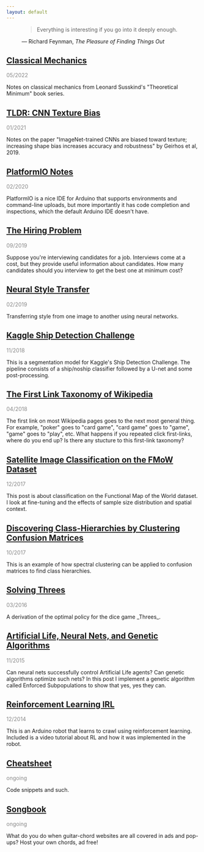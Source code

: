 ```yaml
---
layout: default
---
```


<link rel="stylesheet" type="text/css" media="all" href="quote.css" />

<figure class="quote">
  <blockquote>Everything is interesting if you go into it deeply enough.</blockquote>
  <figcaption>
    &mdash; Richard Feynman, <cite>The Pleasure of Finding Things Out</cite>
  </figcaption>
</figure>

## [Classical Mechanics](classical-mechanics.html)

<p style="opacity:0.5">05/2022</p>
Notes on classical mechanics from Leonard Susskind's "Theoretical Minimum" book series.

## [TLDR: CNN Texture Bias](cnn-texture-bias.html)

<p style="opacity:0.5">01/2021</p>
Notes on the paper "ImageNet-trained CNNs are biased toward texture; increasing shape bias increases accuracy and robustness" by Geirhos et al, 2019.


## [PlatformIO Notes](platformio-notes.html)

<p style="opacity:0.5">02/2020</p>
PlatformIO is a nice IDE for Arduino that supports environments and command-line uploads, but more importantly it has code completion and inspections, which the default Arduino IDE doesn't have.

## [The Hiring Problem](hiring-problem.html)

<p style="opacity:0.5">09/2019</p>
Suppose you're interviewing candidates for a job. Interviews come at a cost, but they provide useful information about candidates. How many candidates should you interview to get the best one at minimum cost?

## [Neural Style Transfer](neural-style-transfer.html)

<p style="opacity:0.5">02/2019</p>
Transferring style from one image to another using neural networks.

## [Kaggle Ship Detection Challenge](airbus.html)

<p style="opacity:0.5">11/2018</p>
This is a segmentation model for Kaggle's Ship Detection Challenge.  The pipeline consists of a ship/noship classifier followed by a U-net and some post-processing.

## [The First Link Taxonomy of Wikipedia](wikilinks.html)

<p style="opacity:0.5">04/2018</p>
The first link on most Wikipedia pages goes to the next most general thing. For example, "poker" goes to "card game", "card game" goes to "game", "game" goes to "play", etc.  What happens if you repeated click first-links, where do you end up? Is there any stucture to this first-link taxonomy?

## [Satellite Image Classification on the FMoW Dataset](fmow.html)

<p style="opacity:0.5">12/2017</p>
This post is about classification on the Functional Map of the World dataset. I look at fine-tuning and the effects of sample size distribution and spatial context.

## [Discovering Class-Hierarchies by Clustering Confusion Matrices](cm-clustering.html)

<p style="opacity:0.5">10/2017</p>
This is an example of how spectral clustering can be applied to confusion matrices to find class hierarchies.

## [Solving Threes](bellman.md)

<p style="opacity:0.5">03/2016</p>
A derivation of the optimal policy for the dice game _Threes_.

## [Artificial Life, Neural Nets, and Genetic Algorithms](neuroev.html)

<p style="opacity:0.5">11/2015</p>
Can neural nets successfully control Artificial Life agents?  Can genetic algorithms optimize such nets?  In this post I implement a genetic algorithm called Enforced Subpopulations to show that yes, yes they can.

## [Reinforcement Learning IRL](rl.html)

<p style="opacity:0.5">12/2014</p>
This is an Arduino robot that learns to crawl using reinforcement learning.  Included is a video tutorial about RL and how it was implemented in the robot.

## [Cheatsheet](cheatsheet.html)

<p style="opacity:0.5">ongoing</p>
Code snippets and such.

## [Songbook](songbook.html)

<p style="opacity:0.5">ongoing</p>
What do you do when guitar-chord websites are all covered in ads and pop-ups?  Host your own chords, ad free!

<br />